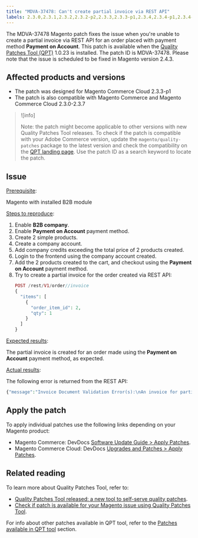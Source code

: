 ```yaml
---
title: "MDVA-37478: Can't create partial invoice via REST API"
labels: 2.3.0,2.3.1,2.3.2,2.3.2-p2,2.3.3,2.3.3-p1,2.3.4,2.3.4-p1,2.3.4-p2,2.3.5,2.3.5-p1,2.3.5-p2,2.3.6,2.3.6-p1,2.3.7,QPT 1.0.23,QPT patches,Magento Commerce,Magento Commerce Cloud,Quality Patches Tool,support tools,Payment on account,REST API,order,partial invoice
---
```


The MDVA-37478 Magento patch fixes the issue when you're unable to create a partial invoice via REST API for an order placed with payment method **Payment on Account**. This patch is available when the [Quality Patches Tool (QPT)](https://devdocs.magento.com/guides/v2.4/comp-mgr/patching.html#mqp) 1.0.23 is installed. The patch ID is MDVA-37478. Please note that the issue is scheduled to be fixed in Magento version 2.4.3.

## Affected products and versions

* The patch was designed for Magento Commerce Cloud 2.3.3-p1
* The patch is also compatible with Magento Commerce and Magento Commerce Cloud 2.3.0-2.3.7

>![info]
>
 >Note: the patch might become applicable to other versions with new Quality Patches Tool releases. To check if the patch is compatible with your Adobe Commerce version, update the `magento/quality-patches` package to the latest version and check the compatibility on the [QPT landing page](https://devdocs.magento.com/quality-patches/tool.html#patch-grid). Use the patch ID as a search keyword to locate the patch.

## Issue

 <ins>Prerequisite</ins>:

 Magento with installed B2B module

 <ins>Steps to reproduce</ins>:

1. Enable **B2B company**.
1. Enable **Payment on Account** payment method.
1. Create 2 simple products.
1. Create a company account.
1. Add company credits exceeding the total price of 2 products created.
1. Login to the frontend using the company account created.
1. Add the 2 products created to the cart, and checkout using the **Payment on Account** payment method.
1. Try to create a partial invoice for the order created via REST API:
    ```php
    POST /rest/V1/order//invoice
    {
      "items": [
        {
          "order_item_id": 2,
          "qty": 1
        }
      ]
    }
    ```

 <ins>Expected results</ins>:

The partial invoice is created for an order made using the **Payment on Account** payment method, as expected.

 <ins>Actual results</ins>:

The following error is returned from the REST API:  
```php
{"message":"Invoice Document Validation Error(s):\nAn invoice for partial quantities cannot be issued for this order. To continue, change the specified quantity to the full quantity."}
```


## Apply the patch

To apply individual patches use the following links depending on your Magento product:

* Magento Commerce: DevDocs [Software Update Guide > Apply Patches](https://devdocs.magento.com/guides/v2.4/comp-mgr/patching/mqp.html).
* Magento Commerce Cloud: DevDocs [Upgrades and Patches > Apply Patches](https://devdocs.magento.com/cloud/project/project-patch.html).

## Related reading

To learn more about Quality Patches Tool, refer to:

* [Quality Patches Tool released: a new tool to self-serve quality patches](https://support.magento.com/hc/en-us/articles/360047139492).
* [Check if patch is available for your Magento issue using Quality Patches Tool](https://support.magento.com/hc/en-us/articles/360047125252).

For info about other patches available in QPT tool, refer to the [Patches available in QPT tool](https://support.magento.com/hc/en-us/sections/360010506631-Patches-available-in-QPT-tool-) section.
